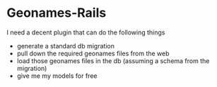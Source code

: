 Geonames-Rails
===

I need a decent plugin that can do the following things
  * generate a standard db migration
  * pull down the required geonames files from the web
  * load those geonames files in the db (assuming a schema from the migration)
  * give me my models for free